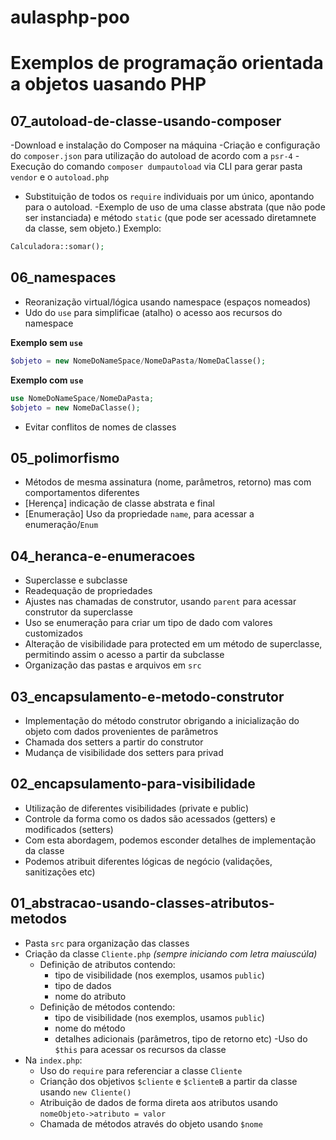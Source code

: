 # aulasphp-poo

# Exemplos de programação orientada a objetos uasando PHP

## 07_autoload-de-classe-usando-composer

-Download e instalação do Composer na máquina
-Criação e configuração do `composer.json` para utilização do autoload de acordo com a `psr-4`
-Execução do comando `composer dumpautoload` via CLI para gerar pasta `vendor` e o `autoload.php`
- Substituição de todos os `require` individuais por um único, apontando para o autoload.
-Exemplo de uso de uma classe abstrata (que não pode ser instanciada) e método `static` (que pode ser acessado diretamnete da classe, sem objeto.)  Exemplo:

```php
Calculadora::somar();
```

## 06_namespaces

- Reoranização virtual/lógica usando namespace (espaços nomeados)
- Udo do `use` para simplificae (atalho) o acesso aos recursos do namespace

**Exemplo sem `use`**

```php
$objeto = new NomeDoNameSpace/NomeDaPasta/NomeDaClasse();
```

**Exemplo com `use`**

```php
use NomeDoNameSpace/NomeDaPasta;
$objeto = new NomeDaClasse();
```

- Evitar conflitos de nomes de classes

## 05_polimorfismo

- Métodos de mesma assinatura (nome, parâmetros, retorno) mas com comportamentos diferentes
- [Herença] indicação de classe abstrata e final
- [Enumeração] Uso da propriedade `name`, para acessar a enumeração/`Enum`

## 04_heranca-e-enumeracoes

- Superclasse e subclasse
- Readequação de propriedades
- Ajustes nas chamadas de construtor, usando `parent` para acessar construtor da superclasse
- Uso se enumeração para criar um tipo de dado com valores customizados
- Alteração de visibilidade para protected em um método de superclasse, permitindo assim o acesso a partir da subclasse
- Organização das pastas e arquivos em `src`

## 03_encapsulamento-e-metodo-construtor

- Implementação do método construtor obrigando a inicialização do objeto com dados provenientes de parâmetros
- Chamada dos setters a partir do construtor
- Mudança de visibilidade dos setters para privad

## 02_encapsulamento-para-visibilidade

- Utilização de diferentes visibilidades (private e public)
- Controle da forma como os dados são acessados (getters) e modificados (setters)
- Com esta abordagem, podemos esconder detalhes de implementação da classe
- Podemos atribuit diferentes lógicas de negócio (validações, sanitizações etc)
 
## 01_abstracao-usando-classes-atributos-metodos
 
- Pasta `src` para organização das classes
- Criação da classe `Cliente.php` *(sempre iniciando com letra maiuscúla)*
    - Definição de atributos contendo:
        - tipo de visibilidade (nos exemplos, usamos `public`)
        - tipo de dados
        - nome do atributo
    - Definição de métodos contendo:
        - tipo de visibilidade (nos exemplos, usamos `public`)
        - nome do método
        - detalhes adicionais (parâmetros, tipo de retorno etc)
        -Uso do `$this` para acessar os recursos da classe
- Na `index.php`:
    - Uso do `require` para referenciar a classe `Cliente`
    - Crianção dos objetivos `$cliente` e `$clienteB` a partir da  classe usando `new Cliente()`
    - Atribuição de dados de forma direta aos atributos usando `nomeObjeto->atributo = valor`
    - Chamada de métodos através do objeto usando `$nome`
 
